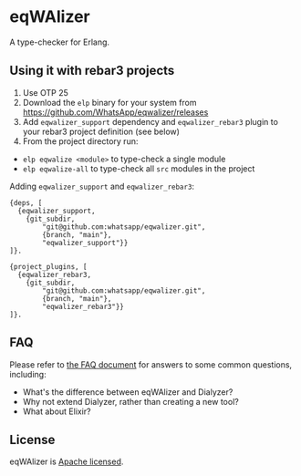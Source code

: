 # eqWAlizer

A type-checker for Erlang.

## Using it with rebar3 projects

1. Use OTP 25
2. Download the `elp` binary for your system from https://github.com/WhatsApp/eqwalizer/releases
3. Add `eqwalizer_support` dependency and `eqwalizer_rebar3` plugin
   to your rebar3 project definition (see below)
4. From the project directory run:
  - `elp eqwalize <module>` to type-check a single module
  - `elp eqwalize-all` to type-check all `src` modules in the project


Adding `eqwalizer_support` and `eqwalizer_rebar3`:

```
{deps, [
  {eqwalizer_support,
    {git_subdir,
        "git@github.com:whatsapp/eqwalizer.git",
        {branch, "main"},
        "eqwalizer_support"}}
]}.

{project_plugins, [
  {eqwalizer_rebar3,
    {git_subdir,
        "git@github.com:whatsapp/eqwalizer.git",
        {branch, "main"},
        "eqwalizer_rebar3"}}
]}.
```

## FAQ

Please refer to [the FAQ document](./FAQ.md) for answers to some common questions,
including:

- What's the difference between eqWAlizer and Dialyzer?
- Why not extend Dialyzer, rather than creating a new tool?
- What about Elixir?

## License

eqWAlizer is [Apache licensed](./LICENSE).
